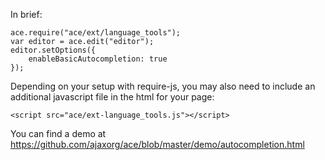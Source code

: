 In brief:

    ace.require("ace/ext/language_tools");
    var editor = ace.edit("editor");
    editor.setOptions({
        enableBasicAutocompletion: true
    });

Depending on your setup with require-js, you may also need to include an additional javascript file in the html for your page:

    <script src="ace/ext-language_tools.js"></script>

You can find a demo at https://github.com/ajaxorg/ace/blob/master/demo/autocompletion.html

